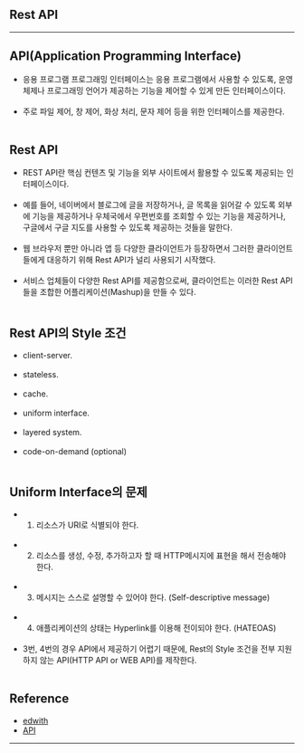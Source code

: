 Rest API
--------

---

API(Application Programming Interface)
--------------------------------------

-	응용 프로그램 프로그래밍 인터페이스는 응용 프로그램에서 사용할 수 있도록, 운영 체제나 프로그래밍 언어가 제공하는 기능을 제어할 수 있게 만든 인터페이스이다.<br><br>
-	주로 파일 제어, 창 제어, 화상 처리, 문자 제어 등을 위한 인터페이스를 제공한다.<br><br>

Rest API<br>
------------

-	REST API란 핵심 컨텐츠 및 기능을 외부 사이트에서 활용할 수 있도록 제공되는 인터페이스이다.<br><br>
-	예를 들어, 네이버에서 블로그에 글을 저장하거나, 글 목록을 읽어갈 수 있도록 외부에 기능을 제공하거나 우체국에서 우편번호를 조회할 수 있는 기능을 제공하거나, 구글에서 구글 지도를 사용할 수 있도록 제공하는 것들을 말한다.<br><br>
-	웹 브라우저 뿐만 아니라 앱 등 다양한 클라이언트가 등장하면서 그러한 클라이언트들에게 대응하기 위해 Rest API가 널리 사용되기 시작했다.<br><br>
-	서비스 업체들이 다양한 Rest API를 제공함으로써, 클라이언트는 이러한 Rest API들을 조합한 어플리케이션(Mashup)을 만들 수 있다.<br><br>

Rest API의 Style 조건
---------------------

-	client-server.<br><br>
-	stateless.<br><br>
-	cache.<br><br>
-	uniform interface.<br><br>
-	layered system.<br><br>
-	code-on-demand (optional)<br><br>

Uniform Interface의 문제
------------------------

-	1. 리소스가 URI로 식별되야 한다.<br><br>
-	2. 리소스를 생성, 수정, 추가하고자 할 때 HTTP메시지에 표현을 해서 전송해야 한다.<br><br>
-	3. 메시지는 스스로 설명할 수 있어야 한다. (Self-descriptive message)<br><br>
-	4. 애플리케이션의 상태는 Hyperlink를 이용해 전이되야 한다. (HATEOAS)<br><br>
-	3번, 4번의 경우 API에서 제공하기 어렵기 때문에, Rest의 Style 조건을 전부 지원하지 않는 API(HTTP API or WEB API)를 제작한다.<br><br>

Reference
---------

-	[edwith](https://www.edwith.org/boostcourse-web/lecture/16740/)<br>
-	[API](https://ko.wikipedia.org/wiki/API)

---
